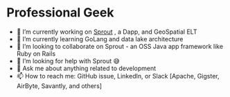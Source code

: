 # Professional Geek

- 🔭 I’m currently working on [Sprout](https://github.com/savantly-net/sprout-platform) , a Dapp, and GeoSpatial ELT
- 🌱 I’m currently learning GoLang and data lake architecture
- 👯 I’m looking to collaborate on Sprout - an OSS Java app framework like Ruby on Rails
- 🤔 I’m looking for help with Sprout 😅
- 💬 Ask me about anything related to development
- 📫 How to reach me: GitHub issue, LinkedIn, or Slack [Apache, Gigster, AirByte, Savantly, and others]

